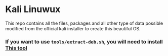 # Kali Linuwux

This repo contains all the files, packages and all other type of data possible modified from the official kali installer to create this beautiful OS.

### If you want to use `tools/extract-deb.sh`, you will need to install [This tool](https://github.com/Noderyos/deb-extractor) 
